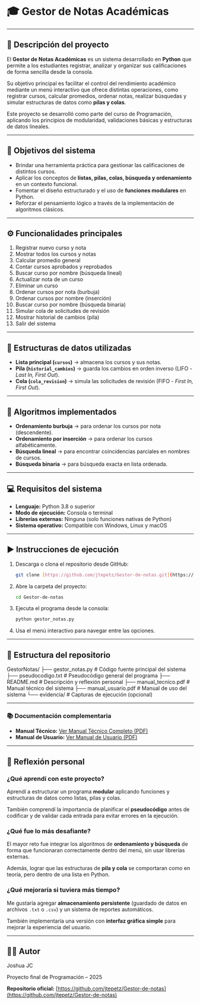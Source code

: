 # 🎓 Gestor de Notas Académicas

---

## 📘 Descripción del proyecto
El **Gestor de Notas Académicas** es un sistema desarrollado en **Python** que permite a los estudiantes registrar, analizar y organizar sus calificaciones de forma sencilla desde la consola.

Su objetivo principal es facilitar el control del rendimiento académico mediante un menú interactivo que ofrece distintas operaciones, como registrar cursos, calcular promedios, ordenar notas, realizar búsquedas y simular estructuras de datos como **pilas y colas**.

Este proyecto se desarrolló como parte del curso de Programación, aplicando los principios de modularidad, validaciones básicas y estructuras de datos lineales.

---

## 🎯 Objetivos del sistema
* Brindar una herramienta práctica para gestionar las calificaciones de distintos cursos.
* Aplicar los conceptos de **listas, pilas, colas, búsqueda y ordenamiento** en un contexto funcional.
* Fomentar el diseño estructurado y el uso de **funciones modulares** en Python.
* Reforzar el pensamiento lógico a través de la implementación de algoritmos clásicos.

---

## ⚙️ Funcionalidades principales
1.  Registrar nuevo curso y nota
2.  Mostrar todos los cursos y notas
3.  Calcular promedio general
4.  Contar cursos aprobados y reprobados
5.  Buscar curso por nombre (búsqueda lineal)
6.  Actualizar nota de un curso
7.  Eliminar un curso
8.  Ordenar cursos por nota (burbuja)
9.  Ordenar cursos por nombre (inserción)
10. Buscar curso por nombre (búsqueda binaria)
11. Simular cola de solicitudes de revisión
12. Mostrar historial de cambios (pila)
13. Salir del sistema

---

## 🧠 Estructuras de datos utilizadas
* **Lista principal (`cursos`)** → almacena los cursos y sus notas.
* **Pila (`historial_cambios`)** → guarda los cambios en orden inverso (LIFO - *Last In, First Out*).
* **Cola (`cola_revision`)** → simula las solicitudes de revisión (FIFO - *First In, First Out*).

---

## 🧩 Algoritmos implementados
* **Ordenamiento burbuja** → para ordenar los cursos por nota (descendente).
* **Ordenamiento por inserción** → para ordenar los cursos alfabéticamente.
* **Búsqueda lineal** → para encontrar coincidencias parciales en nombres de cursos.
* **Búsqueda binaria** → para búsqueda exacta en lista ordenada.

---

## 💻 Requisitos del sistema
* **Lenguaje:** Python 3.8 o superior
* **Modo de ejecución:** Consola o terminal
* **Librerías externas:** Ninguna (solo funciones nativas de Python)
* **Sistema operativo:** Compatible con Windows, Linux y macOS

---

## ▶️ Instrucciones de ejecución
1.  Descarga o clona el repositorio desde GitHub:
    ```bash
    git clone [https://github.com/jtepetz/Gestor-de-notas.git](https://github.com/jtepetz/Gestor-de-notas.git)
    ```
2.  Abre la carpeta del proyecto:
    ```bash
    cd Gestor-de-notas
    ```
3.  Ejecuta el programa desde la consola:
    ```bash
    python gestor_notas.py
    ```
4.  Usa el menú interactivo para navegar entre las opciones.

---

## 🧾 Estructura del repositorio

GestorNotas/
├── gestor_notas.py           # Código fuente principal del sistema
├── pseudocodigo.txt          # Pseudocódigo general del programa
├── README.md                 # Descripción y reflexión personal
├── manual_tecnico.pdf        # Manual técnico del sistema
├── manual_usuario.pdf        # Manual de uso del sistema
└── evidencia/                # Capturas de ejecución (opcional)

---

### 📚 Documentación complementaria

* **Manual Técnico:** [Ver Manual Técnico Completo (PDF)](manual_tecnico.pdf) 
* **Manual de Usuario:** [Ver Manual de Usuario (PDF)](manual_usuario.pdf)

---

## 💭 Reflexión personal
### ¿Qué aprendí con este proyecto?
Aprendí a estructurar un programa **modular** aplicando funciones y estructuras de datos como listas, pilas y colas.

También comprendí la importancia de planificar el **pseudocódigo** antes de codificar y de validar cada entrada para evitar errores en la ejecución.

### ¿Qué fue lo más desafiante?
El mayor reto fue integrar los algoritmos de **ordenamiento y búsqueda** de forma que funcionaran correctamente dentro del menú, sin usar librerías externas.

Además, lograr que las estructuras de **pila y cola** se comportaran como en teoría, pero dentro de una lista en Python.

### ¿Qué mejoraría si tuviera más tiempo?
Me gustaría agregar **almacenamiento persistente** (guardado de datos en archivos `.txt` o `.csv`) y un sistema de reportes automáticos.

También implementaría una versión con **interfaz gráfica simple** para mejorar la experiencia del usuario.

---

## 👨‍💻 Autor
Joshua JC

Proyecto final de Programación – 2025

**Repositorio oficial:** [https://github.com/jtepetz/Gestor-de-notas](https://github.com/jtepetz/Gestor-de-notas)
